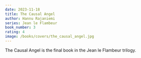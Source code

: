 ```yaml
---
date: 2023-11-18
title: The Causal Angel
author: Hannu Rajaniemi
series: Jean le Flambeur
book_number: 3
rating: 4
image: /books/covers/the_causal_angel.jpg
---
```


<span class="book-title">The Causal Angel</span> is the final book in the Jean
le Flambeur trilogy.
